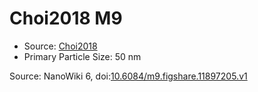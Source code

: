 <a name="material" />

# Choi2018 M9
<script type="application/ld+json">
  {
    "@context": "https://schema.org/",
    "@type": "ChemicalSubstance",
    "@id": "https://egonw.github.io/nanowiki/nanowiki520.html#material",
    "http://purl.org/dc/terms/conformsTo":
      {
        "@type": "CreativeWork",
        "@id": "https://bioschemas.org/profiles/ChemicalSubstance/0.4-RELEASE/"
      },
    "identfier": "520",
    "name": "Choi2018 M9",
    "url": "https://egonw.github.io/nanowiki/nanowiki520.html#material",
    "sameAs": "http://127.0.0.1/mediawiki/index.php/Special:URIResolver/Choi2018_M9"
  }
</script>


* Source: [Choi2018](articleChoi2018.md)
* Primary Particle Size: 50 nm


Source: NanoWiki 6, doi:[10.6084/m9.figshare.11897205.v1](https://doi.org/10.6084/m9.figshare.11897205.v1)
